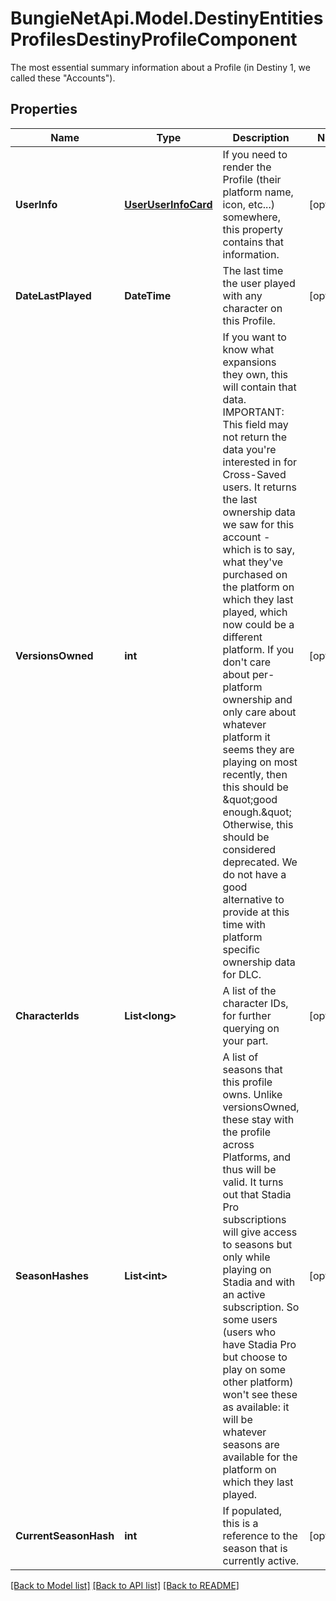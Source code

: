 # BungieNetApi.Model.DestinyEntitiesProfilesDestinyProfileComponent
The most essential summary information about a Profile (in Destiny 1, we called these \"Accounts\").
## Properties

Name | Type | Description | Notes
------------ | ------------- | ------------- | -------------
**UserInfo** | [**UserUserInfoCard**](UserUserInfoCard.md) | If you need to render the Profile (their platform name, icon, etc...) somewhere, this property contains that information. | [optional] 
**DateLastPlayed** | **DateTime** | The last time the user played with any character on this Profile. | [optional] 
**VersionsOwned** | **int** | If you want to know what expansions they own, this will contain that data.   IMPORTANT: This field may not return the data you&#39;re interested in for Cross-Saved users. It returns the last ownership data we saw for this account - which is to say, what they&#39;ve purchased on the platform on which they last played, which now could be a different platform.   If you don&#39;t care about per-platform ownership and only care about whatever platform it seems they are playing on most recently, then this should be \&quot;good enough.\&quot; Otherwise, this should be considered deprecated. We do not have a good alternative to provide at this time with platform specific ownership data for DLC. | [optional] 
**CharacterIds** | **List&lt;long&gt;** | A list of the character IDs, for further querying on your part. | [optional] 
**SeasonHashes** | **List&lt;int&gt;** | A list of seasons that this profile owns. Unlike versionsOwned, these stay with the profile across Platforms, and thus will be valid.   It turns out that Stadia Pro subscriptions will give access to seasons but only while playing on Stadia and with an active subscription. So some users (users who have Stadia Pro but choose to play on some other platform) won&#39;t see these as available: it will be whatever seasons are available for the platform on which they last played. | [optional] 
**CurrentSeasonHash** | **int** | If populated, this is a reference to the season that is currently active. | [optional] 

[[Back to Model list]](../README.md#documentation-for-models) [[Back to API list]](../README.md#documentation-for-api-endpoints) [[Back to README]](../README.md)

